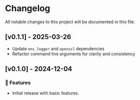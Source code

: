 # Changelog

All notable changes to this project will be documented in this file.

## [v0.1.1] - 2025-03-26

* Update `env_logger` and `openssl` dependencies
* Refactor command line arguments for clarity and consistency

## [v0.1.0] - 2024-12-04

### 🚀 Features

* Initial release with basic features.
